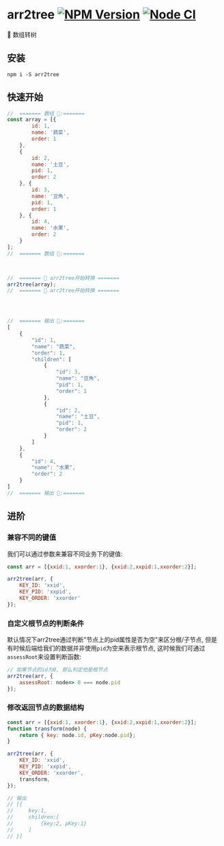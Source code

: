 # arr2tree [![NPM Version][npm-image]][npm-url] [![Node CI](https://github.com/any86/arr2tree/actions/workflows/nodejs.yml/badge.svg)](https://github.com/any86/arr2tree/actions/workflows/nodejs.yml)

[npm-image]: https://badgen.net/npm/v/arr2tree
[npm-url]: https://npmjs.org/package/arr2tree

🌲 数组转树

## 安装
```shell
npm i -S arr2tree
```

## 快速开始


```javascript
//  ======= 数组 🍔:=======
const array = [{
        id: 1,
        name: '蔬菜',
        order: 1
    },
    {
        id: 2,
        name: '土豆',
        pid: 1,
        order: 2
    }, {
        id: 3,
        name: '豆角',
        pid: 1,
        order: 1
    }, {
        id: 4,
        name: '水果',
        order: 2
    }
];
//  ======= 数组 🍔:=======



//  ======= 🚀 arr2tree开始转换 =======
arr2tree(array);
//  ======= 🚀 arr2tree开始转换 =======




//  ======= 输出 🌲:=======
[
    {
        "id": 1,
        "name": "蔬菜",
        "order": 1,
        "children": [
            {
                "id": 3,
                "name": "豆角",
                "pid": 1,
                "order": 1
            },
            {
                "id": 2,
                "name": "土豆",
                "pid": 1,
                "order": 2
            }
        ]
    },
    {
        "id": 4,
        "name": "水果",
        "order": 2
    }
]
//  ======= 输出 🌲:=======
```
## 进阶
### 兼容不同的键值
我们可以通过参数来兼容不同业务下的键值:
```javascript
const arr = [{xxid:1, xxorder:1}, {xxid:2,xxpid:1,xxorder:2}];

arr2tree(arr, {
    KEY_ID: 'xxid',
    KEY_PID: 'xxpid',
    KEY_ORDER: 'xxorder'
});
```

### 自定义根节点的判断条件
默认情况下arr2tree通过判断"节点上的pid属性是否为空"来区分根/子节点, 但是有时候后端给我们的数据并非使用`pid`为空来表示根节点, 这时候我们可通过`assessRoot`来设置判断函数:

```javascript
// 如果节点的id为0, 那么判定他是根节点
arr2tree(arr, {
    assessRoot: node=> 0 === node.pid
});
```

### 修改返回节点的数据结构

```javascript
const arr = [{xxid:1, xxorder:1}, {xxid:2,xxpid:1,xxorder:2}];
function transform(node) {
    return { key: node.id, pKey:node.pid};
}

arr2tree(arr, {
    KEY_ID: 'xxid',
    KEY_PID: 'xxpid',
    KEY_ORDER: 'xxorder',
    transform,
});

// 输出
// [{
//     key:1, 
//     children:[
//         {key:2, pKey:1}
//     ]
// }]
```
